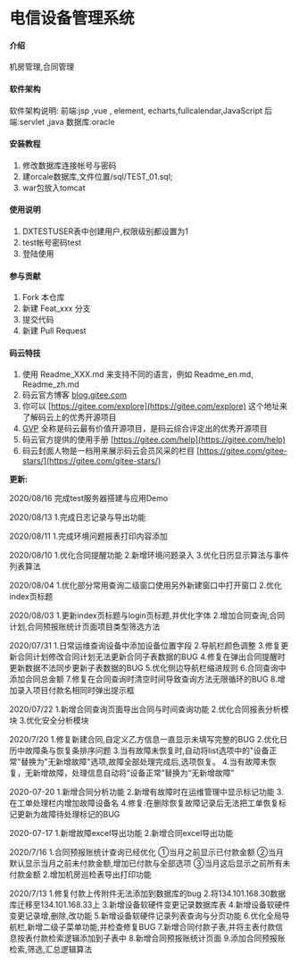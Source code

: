 # 电信设备管理系统

#### 介绍
机房管理,合同管理

#### 软件架构
软件架构说明:
前端:jsp ,vue , element, echarts,fullcalendar,JavaScript
后端:servlet ,java
数据库:oracle


#### 安装教程

1.  修改数据库连接帐号与密码
3.  建orcale数据库,文件位置/sql/TEST_01.sql;
4.  war包放入tomcat

#### 使用说明

1.  DXTESTUSER表中创建用户,权限级别都设置为1
2.  test帐号密码test
3.  登陆使用

#### 参与贡献

1.  Fork 本仓库
2.  新建 Feat_xxx 分支
3.  提交代码
4.  新建 Pull Request


#### 码云特技

1.  使用 Readme\_XXX.md 来支持不同的语言，例如 Readme\_en.md, Readme\_zh.md
2.  码云官方博客 [blog.gitee.com](https://blog.gitee.com)
3.  你可以 [https://gitee.com/explore](https://gitee.com/explore) 这个地址来了解码云上的优秀开源项目
4.  [GVP](https://gitee.com/gvp) 全称是码云最有价值开源项目，是码云综合评定出的优秀开源项目
5.  码云官方提供的使用手册 [https://gitee.com/help](https://gitee.com/help)
6.  码云封面人物是一档用来展示码云会员风采的栏目 [https://gitee.com/gitee-stars/](https://gitee.com/gitee-stars/)





**更新:**



2020/08/16
完成test服务器搭建与应用Demo


2020/08/13 
1.完成日志记录与导出功能

2020/08/11
1.完成环境问题报表打印内容添加

2020/08/10
1.优化合同提醒功能
2.新增环境问题录入
3.优化日历显示算法与事件列表算法




2020/08/04
1.优化部分常用查询二级窗口使用另外新建窗口中打开窗口
2.优化index页标题

2020/08/03
1.更新index页标题与login页标题,并优化字体
2.增加合同查询,合同计划,合同预报账统计页面项目类型筛选方法


2020/07/31
1.日常运维查询设备中添加设备位置字段
2.导航栏颜色调整
3.修复更新合同计划修改合同计划无法更新合同子表数据的BUG
4.修复在弹出合同提醒时更新数据不法同步更新子表数据的BUG
5.优化侧边导航栏缩进规则
6.合同查询中添加合同总金额
7.修复在合同查询时清空时间导致查询方法无限循环的BUG
8.增加录入项目付款名相同时弹出提示框

2020/07/22
1.新增合同查询页面导出合同与时间查询功能
2.优化合同报表分析模块
3.优化安全分析模块


2020/7/20
1.修复新建合同,自定义乙方信息一直显示未填写完整的BUG
2.优化日历中故障条与恢复条排序问题
3.当有故障未恢复时,自动将list选项中的"设备正常"替换为"无新增故障"选项,故障全部处理完成后,选项恢复。
4.当有故障未恢复，无新增故障，处理信息自动将“设备正常”替换为“无新增故障”

2020-07-20
1.新增合同分析功能
2.新增有故障时在运维管理中显示标记功能
3.在工单处理栏内增加故障设备名
4.修复:在删除恢复故障记录后无法把工单恢复标记更新为故障待处理标记的BUG

2020-07-17
1.新增故障excel导出功能
2.新增合同excel导出功能

2020/7/16
1.合同预报账统计查询已经优化
①当月之前显示已付款金额
②当月默认显示当月之前未付款金额,增加已付款与全部选项
③当月这后显示之前所有未付款金额
2.增加机房巡检表导出打印功能


2020/7/13
1.修复付款上传附件无法添加到数据库的bug
2.将134.101.168.30数据库迁移至134.101.168.33上
3.新增设备软硬件变更记录数据库表
4.新增设备软硬件变更记录增,删除,改功能
5.新增设备软硬件记录列表查询与分页功能
6.优化全局导航栏,新增二级子菜单功能,并检查修复BUG
7.新增合同付款子表,并将主表付款信息按表付款检索逻辑添加到子表中
8.新增合同预报账统计页面
9.添加合同预报账检索,筛选,汇总逻辑算法